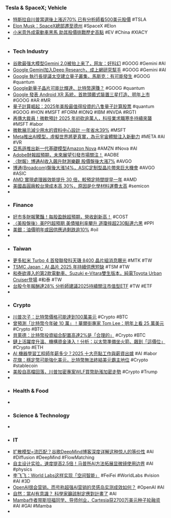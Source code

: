 ### Tesla & SpaceX; Vehicle
- [特斯拉自川普當選後上漲近70% 已有分析師看500美元股價](https://news.cnyes.com/news/id/5808870) #TSLA
- [Elon Musk：SpaceX總部遷至德州](https://www.hk01.com/即時國際/1084608/elon-musk-spacex總部遷至德州) #SpaceX #Elon
- [小米意外成電動車黑馬 助其股價挑戰歷史高點](https://news.cnyes.com/news/id/5808834) #EV #China #XIACY
-
- ### Tech Industry
- [谷歌最强大模型Gemini 2.0被抬上来了，网友：好科幻](https://www.jiqizhixin.com/articles/2024-12-12-3) #GOOG #Gemini #AI
- [Google Gemini加入Deep Research，成上網研究幫手](https://www.ithome.com.tw/news/166493) #GOOG #Gemini #AI
- [Google 執行長提議太空建立量子叢集，馬斯克：有可能發生](https://technews.tw/2024/12/11/google-ceo-wants-to-use-spacex-starship-for-space-based-quantum-computing/) #GOOG #quantum
- [Google新量子晶片可能比輝達、比特幣還賺？](https://news.cnyes.com/news/id/5807113) #GOOG #quantum
- [Google 發表 Android XR 系統，首款頭戴式裝置三星打造、明年上市](https://technews.tw/2024/12/13/google-bringing-android-to-xr/) #GOOG #AR #MR
- [量子計算崛起：2025年美股最值得投資的八隻量子計算股票](https://nai500.com/zh-hant/blog/2024/12/2025年美股最值得投資的八隻量子計算股票/) #quantum #GOOG #HON #MSFT #FORM #IONQ #IBM #NVDA #RGTI
- [再傳大裁員！微軟預計 2025 年初砍逾萬人，科技業求職寒冬持續來襲](https://www.managertoday.com.tw/articles/view/69642) #MSFT #labor
- [微軟展示減少用水的資料中心設計 一年省水39%](https://www.ithome.com.tw/news/166494) #MSFT
- [Meta推出AI模型，虛擬世界將更真實，為元宇宙體驗注入新動力](https://today.line.me/tw/v2/article/oqQvpX5) #META #AI #VR
- [亞馬遜推出新一代基礎模型Amazon Nova](https://n.yam.com/Article/20241212269880) #AMZN #Nova #AI
- [Adobe財報超預期，未來展望引發市場關注！](https://www.cmoney.tw/notes/note-detail.aspx?nid=890646) #ADBE
- [〈財報〉博通AI收入飆升財測樂觀 股價盤後大漲7%](https://news.cnyes.com/news/id/5808273) #AVGO
- [博通(Broadcom)盤後大漲14%，ASIC定制型晶片帶來巨大機會](https://uanalyze.com.tw/articles/970728715) #AVGO #ASIC
- [AMD 實現處理器效能提升 30 倍，較預定時間提早一年](https://technews.tw/2024/12/13/amd-achieves-goal-of-30x-improvement-in-processor-performance/) #AMD
- [美國晶圓廠較台灣成本高 30%，原因是化學材料運費太高](https://technews.tw/2024/12/13/u-s-fab-costs-are-30-higher-than-those-in-taiwan/) #semicon
-
- ### Finance
- [好市多財報驚豔！每股盈餘超預期，營收創新高！](https://www.cmoney.tw/notes/note-detail.aspx?nid=890645) #COST
- [〈美股盤後〉美PPI超預期 美債殖利率攀升 道瓊摔超230點連六黑](https://news.cnyes.com/news/id/5808274) #PPI
- [美銀：油價明年或因供應過剩跌逾10%](https://news.cnyes.com/news/id/5808271) #oil
-
- ### Taiwan
- [更多紅米 Turbo 4 首發聯發科天璣 8400 晶片組消息曝光](https://www.eprice.com.tw/mobile/talk/4568/5813787/1/) #MTK #TW
- [TSMC Japan：AI 晶片 2025 年持續供應短缺](https://technews.tw/2024/12/13/tsmc-japan-ai-chip-2025-supply-shortage/) #TSM #TW
- [和泰欲導入的第2款電動車、Suzuki e-Vitara雙生版本，純電Toyota Urban Cruiser登場](https://news.u-car.com.tw/news/article/82208) #和泰 #TW
- [台股今年報酬達28% 分析師建議2025持續關注市值型ETF](https://news.cnyes.com/news/id/5808836) #TW #ETF
-
- ### Crypto
- [川普次子：比特幣價格可能達到100萬美元](https://news.cnyes.com/news/id/5808190) #Crypto #BTC
- [曾預測「比特幣今年破 10 萬」！華爾街專家 Tom Lee：明年上看 25 萬美元](https://blockcast.it/2024/12/12/tom-lee-predicts-bitcoin-to-hit-250k-by-2025/) #Crypto #BTC
- [貝萊德：比特幣投資組合配置高達2%是「合理的」](https://news.cnyes.com/news/id/5808784) #Crypto #BTC
- [鏈上活躍度升溫、機構資金湧入！分析：以太幣準備坐火箭、飆到「這價位」](https://blockcast.it/2024/12/13/analyst-sees-ethereum-price-primed-for-growth-amid-increasing-demand-and-onchain-activity/) #Crypto #ETH
- [AI 機器學習工程師年薪多少？2025 十大亮點工作與薪資出爐](https://infosecu.technews.tw/2024/12/13/ai-machine-learning-engineer/) #AI #labor
- [花旗：穩定幣可能強化美元，比特幣無法終結美元霸主地位](https://abmedia.io/citi-report-stablecoins-challenge-the-idea-of-bitcoin-ending-usd-dominance) #Crypto #stablecoin
- [美股自高檔回落，川普加密專案WLF買幣助漲加密走勢](https://abmedia.io/market-update-as-of-13th-dec-2024) #Crypto #Trump
-
- ### Health & Food
-
- ### Science & Technology
-
- ### IT
- [扩散模型=流匹配？谷歌DeepMind博客深度详解这种惊人的等价性](https://www.jiqizhixin.com/articles/2024-12-13-3) #AI #Diffusion #DeepMind #FlowMatching
- [自主设计实验，速度提高2.5倍！马普所AI方法拓展显微镜使用边界](https://www.jiqizhixin.com/articles/2024-12-13-6) #AI #physics
- [李飞飞：World Labs这样实现「空间智能」](https://www.jiqizhixin.com/articles/2024-12-13-4) #FeiFei #WorldLabs #vision #AI #3D
- [OpenAI很会营销，而号称超强AI营销的灵感岛实测成效如何？](https://www.jiqizhixin.com/articles/2024-12-13-5) #OpenAI #AI
- [自然：當AI有意識？ 科學家籲該制定應對計畫了](https://www.msn.com/zh-tw/news/world/自然-當ai有意識-科學家籲該制定應對計畫了/ar-AA1vFakW) #AI
- [Mamba作者带斯坦福同学、导师创业，Cartesia获2700万美元种子轮融资](https://www.jiqizhixin.com/articles/2024-12-13-7) #AI #GAI #Mamba
-